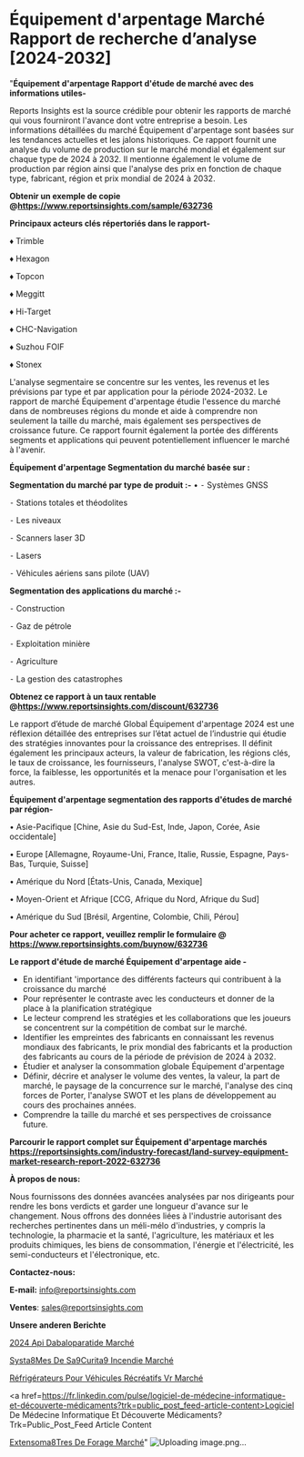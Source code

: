# Équipement d'arpentage Marché Rapport de recherche d’analyse [2024-2032]

"<strong>Équipement d'arpentage Rapport d'étude de marché avec des informations utiles-</strong>

Reports Insights est la source crédible pour obtenir les rapports de marché qui vous fourniront l'avance dont votre entreprise a besoin. Les informations détaillées du marché Équipement d'arpentage sont basées sur les tendances actuelles et les jalons historiques. Ce rapport fournit une analyse du volume de production sur le marché mondial et également sur chaque type de 2024 à 2032. Il mentionne également le volume de production par région ainsi que l'analyse des prix en fonction de chaque type, fabricant, région et prix mondial de 2024 à 2032.

<strong><b>Obtenir un exemple de copie @</b></strong><a href=https://www.reportsinsights.com/sample/632736><strong><b>https://www.reportsinsights.com/sample/632736</b></strong></a>

<b>Principaux acteurs clés répertoriés dans le rapport-</b>

<b> </b>♦ Trimble

♦ Hexagon

♦ Topcon

♦ Meggitt

♦ Hi-Target

♦ CHC-Navigation

♦ Suzhou FOIF

♦ Stonex

L'analyse segmentaire se concentre sur les ventes, les revenus et les prévisions par type et par application pour la période 2024-2032. Le rapport de marché Équipement d'arpentage étudie l'essence du marché dans de nombreuses régions du monde et aide à comprendre non seulement la taille du marché, mais également ses perspectives de croissance future. Ce rapport fournit également la portée des différents segments et applications qui peuvent potentiellement influencer le marché à l'avenir.

<strong>Équipement d'arpentage Segmentation du marché basée sur :</strong>

<strong>Segmentation du marché par type de produit :-</strong>
•
⁃ Systèmes GNSS

⁃ Stations totales et théodolites

⁃ Les niveaux

⁃ Scanners laser 3D

⁃ Lasers

⁃ Véhicules aériens sans pilote (UAV)

<strong>Segmentation des applications du marché :-</strong>

⁃ Construction

⁃ Gaz de pétrole

⁃ Exploitation minière

⁃ Agriculture

⁃ La gestion des catastrophes

<strong><b>Obtenez ce rapport à un taux rentable @</b></strong><a href=https://www.reportsinsights.com/discount/632736><strong><b>https://www.reportsinsights.com/discount/632736</b></strong></a>

Le rapport d’étude de marché Global Équipement d'arpentage 2024 est une réflexion détaillée des entreprises sur l’état actuel de l’industrie qui étudie des stratégies innovantes pour la croissance des entreprises. Il définit également les principaux acteurs, la valeur de fabrication, les régions clés, le taux de croissance, les fournisseurs, l'analyse SWOT, c'est-à-dire la force, la faiblesse, les opportunités et la menace pour l'organisation et les autres.

<strong>Équipement d'arpentage segmentation des rapports d'études de marché par région-</strong>

• Asie-Pacifique [Chine, Asie du Sud-Est, Inde, Japon, Corée, Asie occidentale]

• Europe [Allemagne, Royaume-Uni, France, Italie, Russie, Espagne, Pays-Bas, Turquie, Suisse]

• Amérique du Nord [États-Unis, Canada, Mexique]

• Moyen-Orient et Afrique [CCG, Afrique du Nord, Afrique du Sud]

• Amérique du Sud [Brésil, Argentine, Colombie, Chili, Pérou]

<strong>Pour acheter ce rapport, veuillez remplir le formulaire @   <a href=https://www.reportsinsights.com/buynow/632736>https://www.reportsinsights.com/buynow/632736</a></strong>

<strong>Le rapport d'étude de marché Équipement d'arpentage aide -</strong>
<ul>
  <li>En identifiant 'importance des différents facteurs qui contribuent à la croissance du marché</li>
  <li>Pour représenter le contraste avec les conducteurs et donner de la place à la planification stratégique</li>
  <li>Le lecteur comprend les stratégies et les collaborations que les joueurs se concentrent sur la compétition de combat sur le marché.</li>
  <li>Identifier les empreintes des fabricants en connaissant les revenus mondiaux des fabricants, le prix mondial des fabricants et la production des fabricants au cours de la période de prévision de 2024 à 2032.</li>
  <li>Étudier et analyser la consommation globale Équipement d'arpentage</li>
  <li>Définir, décrire et analyser le volume des ventes, la valeur, la part de marché, le paysage de la concurrence sur le marché, l'analyse des cinq forces de Porter, l'analyse SWOT et les plans de développement au cours des prochaines années.</li>
  <li>Comprendre la taille du marché et ses perspectives de croissance future.</li>
</ul>

<strong>Parcourir le rapport complet sur Équipement d'arpentage marchés <a href=https://reportsinsights.com/industry-forecast/land-survey-equipment-market-research-report-2022-632736>https://reportsinsights.com/industry-forecast/land-survey-equipment-market-research-report-2022-632736</a></strong>

<strong>À propos de nous:</strong>

Nous fournissons des données avancées analysées par nos dirigeants pour rendre les bons verdicts et garder une longueur d'avance sur le changement. Nous offrons des données liées à l'industrie autorisant des recherches pertinentes dans un méli-mélo d'industries, y compris la technologie, la pharmacie et la santé, l'agriculture, les matériaux et les produits chimiques, les biens de consommation, l'énergie et l'électricité, les semi-conducteurs et l'électronique, etc.

<strong>Contactez-nous:</strong>

<strong>E-mail:</strong> <a href=mailto:info@reportsinsights.com>info@reportsinsights.com</a>

<strong>Ventes</strong>: <a href=mailto:sales@reportsinsights.com>sales@reportsinsights.com</a>

<strong>Unsere anderen Berichte</strong>

<a href=https://www.linkedin.com/pulse/2024-api-dabaloparatide-march%C3%A9-analyse-et-lw6sc/>2024 Api Dabaloparatide Marché</a>

<a href=https://www.linkedin.com/pulse/syst%C3%A8mes-de-s%C3%A9curit%C3%A9-incendie-march%C3%A9-la-taille-yfu2c/>Systa8Mes De Sa9Curita9 Incendie Marché</a>

<a href=https://www.linkedin.com/pulse/réfrigérateurs-pour-véhicules-récréatifs-vr-marché-gs3rc/>Réfrigérateurs Pour Véhicules Récréatifs Vr Marché</a>

<a href=https://fr.linkedin.com/pulse/logiciel-de-médecine-informatique-et-découverte-médicaments?trk=public_post_feed-article-content>Logiciel De Médecine Informatique Et Découverte Médicaments?Trk=Public_Post_Feed Article Content</a>

<a href=https://www.linkedin.com/pulse/extensom%C3%A8tres-de-forage-march%C3%A9-rapport-analyse-keqjf/>Extensoma8Tres De Forage Marché</a>"
![Uploading image.png…]()

